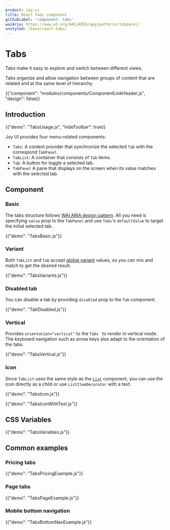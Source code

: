 ```yaml
---
product: joy-ui
title: React Tabs component
githubLabel: 'component: tabs'
waiAria: https://www.w3.org/WAI/ARIA/apg/patterns/tabpanel/
unstyled: /base/react-tabs/
---
```


# Tabs

<p class="description">Tabs make it easy to explore and switch between different views.</p>

Tabs organize and allow navigation between groups of content that are related and at the same level of hierarchy.

{{"component": "modules/components/ComponentLinkHeader.js", "design": false}}

## Introduction

{{"demo": "TabsUsage.js", "hideToolbar": true}}

Joy UI provides four menu-related components:

- `Tabs`: A context provider that synchronize the selected `Tab` with the correspond `TabPanel`.
- `TabList`: A container that consists of `Tab` items.
- `Tab`: A button for toggle a selected tab.
- `TabPanel` A pane that displays on the screen when its value matches with the selected tab.

## Component

### Basic

The tabs structure follows [WAI ARIA design pattern](https://www.w3.org/WAI/ARIA/apg/patterns/tabpanel/). All you need is specifying `value` prop to the `TabPanel` and use `Tabs`'s `defaultValue` to target the initial selected tab.

{{"demo": "TabsBasic.js"}}

### Variant

Both `TabList` and `Tab` accept [global variant](/joy-ui/main-features/global-variants/) values, so you can mix and match to get the desired result.

{{"demo": "TabsVariants.js"}}

### Disabled tab

You can disable a tab by providing `disabled` prop to the `Tab` component.

{{"demo": "TabDisabled.js"}}

### Vertical

Provides `orientation="vertical"` to the `Tabs ` to render in vertical mode. The keyboard navigation such as arrow keys also adapt to the orientation of the tabs.

{{"demo": "TabsVertical.js"}}

### Icon

Since `TabList` uses the same style as the [`List`](/joy-ui/react-list/) component, you can use the icon directly as a child or use `ListItemDecorator` with a text.

{{"demo": "TabsIcon.js"}}

{{"demo": "TabsIconWithText.js"}}

## CSS Variables

{{"demo": "TabsVariables.js"}}

## Common examples

### Pricing tabs

{{"demo": "TabsPricingExample.js"}}

### Page tabs

{{"demo": "TabsPageExample.js"}}

### Mobile bottom navigation

{{"demo": "TabsBottomNavExample.js"}}
